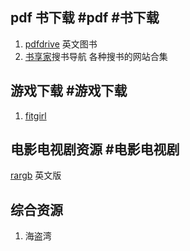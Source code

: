 ## pdf 书下载 #pdf #书下载
1. [pdfdrive](https://pdfdrive.to/) 英文图书
2. [书享家](https://www.shuxiangjia.cn/)搜书导航 各种搜书的网站合集

## 游戏下载 #游戏下载
1. [fitgirl](https://fitgirl-repacks.site/)

## 电影电视剧资源 #电影电视剧
[rargb](https://rargb.to) 英文版

## 综合资源
1. 海盗湾
